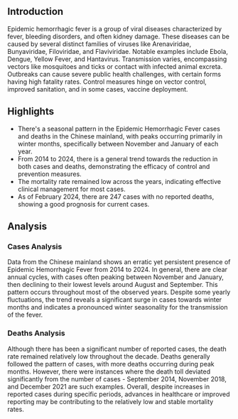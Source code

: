 ## Introduction

Epidemic hemorrhagic fever is a group of viral diseases characterized by fever, bleeding disorders, and often kidney damage. These diseases can be caused by several distinct families of viruses like Arenaviridae, Bunyaviridae, Filoviridae, and Flaviviridae. Notable examples include Ebola, Dengue, Yellow Fever, and Hantavirus. Transmission varies, encompassing vectors like mosquitoes and ticks or contact with infected animal excreta. Outbreaks can cause severe public health challenges, with certain forms having high fatality rates. Control measures hinge on vector control, improved sanitation, and in some cases, vaccine deployment.

## Highlights

- There's a seasonal pattern in the Epidemic Hemorrhagic Fever cases and deaths in the Chinese mainland, with peaks occurring primarily in winter months, specifically between November and January of each year. <br/>
- From 2014 to 2024, there is a general trend towards the reduction in both cases and deaths, demonstrating the efficacy of control and prevention measures. <br/>
- The mortality rate remained low across the years, indicating effective clinical management for most cases. <br/>
- As of February 2024, there are 247 cases with no reported deaths, showing a good prognosis for current cases.

## Analysis

### Cases Analysis
Data from the Chinese mainland shows an erratic yet persistent presence of Epidemic Hemorrhagic Fever from 2014 to 2024. In general, there are clear annual cycles, with cases often peaking between November and January, then declining to their lowest levels around August and September. This pattern occurs throughout most of the observed years. Despite some yearly fluctuations, the trend reveals a significant surge in cases towards winter months and indicates a pronounced winter seasonality for the transmission of the fever.

### Deaths Analysis
Although there has been a significant number of reported cases, the death rate remained relatively low throughout the decade. Deaths generally followed the pattern of cases, with more deaths occurring during peak months. However, there were instances where the death toll deviated significantly from the number of cases - September 2014, November 2018, and December 2021 are such examples. Overall, despite increases in reported cases during specific periods, advances in healthcare or improved reporting may be contributing to the relatively low and stable mortality rates.
